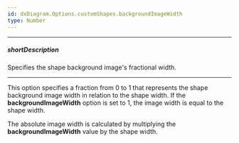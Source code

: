 ```yaml
---
id: dxDiagram.Options.customShapes.backgroundImageWidth
type: Number
---
```

---
##### shortDescription
Specifies the shape background image's fractional width.

---
This option specifies a fraction from 0 to 1 that represents the shape background image width in relation to the shape width. If the **backgroundImageWidth** option is set to 1, the image width is equal to the shape width.

The absolute image width is calculated by multiplying the **backgroundImageWidth** value by the shape width.

